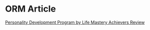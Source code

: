 # ORM Article
[Personality Development Program by Life Mastery Achievers Review](https://medium.com/@tim-han/personality-development-program-by-life-mastery-achievers-review-206b97d0f17e)

